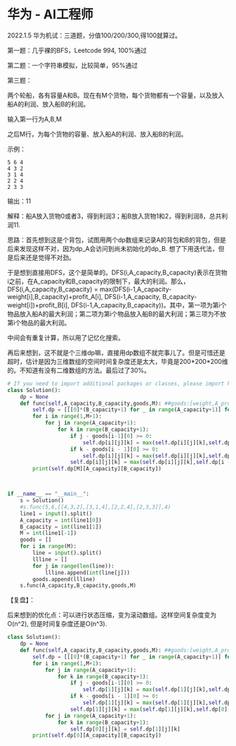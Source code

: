 # 华为 - AI工程师

2022.1.5 华为机试：三道题，分值100/200/300,得100就算过。

第一题：几乎裸的BFS，Leetcode 994, 100%通过

第二题：一个字符串模拟，比较简单，95%通过

第三题：

两个轮船，各有容量A和B。现在有M个货物，每个货物都有一个容量，以及放入船A的利润、放入船B的利润。

输入第一行为A,B,M

之后M行，为每个货物的容量、放入船A的利润、放入船B的利润。

示例：

```
5 6 4
4 3 2
3 1 4
2 2 4
2 3 3
```

输出：11

解释：船A放入货物0或者3，得到利润3；船B放入货物1和2，得到利润8，总共利润11.



思路：首先想到这是个背包，试图用两个dp数组来记录A的背包和B的背包，但是后来发现这样不对，因为dp_A会访问到尚未初始化的dp_B. 想了下用迭代法，但是后来还是觉得不对劲。

于是想到直接用DFS，这个是简单的。DFS(i,A_capacity,B_capacity)表示在货物i之前，在A_capacity和B_capacity的限制下，最大的利润。那么，DFS(i,A_capacity,B_capacity) = max(DFS(i-1,A_capacity-weight[i],B_capacity)+profit_A[i], DFS(i-1,A_capacity, B_capacity-weight[i])+profit_B[i], DFS(i-1,A_capacity,B_capacity))。其中，第一项为第i个物品放入船A的最大利润；第二项为第i个物品放入船B的最大利润；第三项为不放第i个物品的最大利润。

中间会有重复计算，所以用了记忆化搜索。

再后来想到，这不就是个三维dp嘛，直接用dp数组不就完事儿了。但是可惜还是超时，估计是因为三维数组的空间时间复杂度还是太大，毕竟是200\*200\*200维的。不知道有没有二维数组的方法。最后过了30%。



```python
# If you need to import additional packages or classes, please import here.
class Solution():
    dp = None
    def func(self,A_capacity,B_capacity,goods,M): ##goods:[weight,A_profit,B_profit]
        self.dp = [[[0]*(B_capacity+1) for _ in range(A_capacity+1)] for k in range(M+1)]
        for i in range(1,M+1):
            for j in range(A_capacity+1):
                for k in range(B_capacity+1):
                    if j - goods[i-1][0] >= 0:
                        self.dp[i][j][k] = max(self.dp[i][j][k],self.dp[i-1][j-goods[i-1][0]][k]+goods[i-1][1])
                    if k - goods[i - 1][0] >= 0:
                        self.dp[i][j][k] = max(self.dp[i][j][k],self.dp[i-1][j][k-goods[i-1][0]]+goods[i-1][2])
                    self.dp[i][j][k] = max(self.dp[i][j][k],self.dp[i - 1][j][k])
        print(self.dp[M][A_capacity][B_capacity])



if __name__ == "__main__":
    s = Solution()
    #s.func(5,6,[[4,3,2],[3,1,4],[2,2,4],[2,3,3]],4)
    line1 = input().split()
    A_capacity = int(line1[0])
    B_capacity = int(line1[1])
    M = int(line1[-1])
    goods = []
    for i in range(M):
        line = input().split()
        llline = []
        for j in range(len(line)):
            llline.append(int(line[j]))
        goods.append(llline)
    s.func(A_capacity,B_capacity,goods,M)
```



【复盘】：

后来想到的优化点：可以进行状态压缩，变为滚动数组。这样空间复杂度变为O(n^2), 但是时间复杂度还是O(n^3).

```python
class Solution():
    dp = None
    def func(self,A_capacity,B_capacity,goods,M): ##goods:[weight,A_profit,B_profit]
        self.dp = [[[0]*(B_capacity+1) for _ in range(A_capacity+1)] for k in range(2)]
        for i in range(1,M+1):
            for j in range(A_capacity+1):
                for k in range(B_capacity+1):
                    if j - goods[i-1][0] >= 0:
                        self.dp[1][j][k] = max(self.dp[1][j][k],self.dp[0][j-goods[i-1][0]][k]+goods[i-1][1])
                    if k - goods[i - 1][0] >= 0:
                        self.dp[1][j][k] = max(self.dp[1][j][k],self.dp[0][j][k-goods[i-1][0]]+goods[i-1][2])
                    self.dp[1][j][k] = max(self.dp[1][j][k],self.dp[0][j][k])
            for j in range(A_capacity+1):
                for k in range(B_capacity+1):
                    self.dp[0][j][k] = self.dp[1][j][k]
        print(self.dp[0][A_capacity][B_capacity])
```

